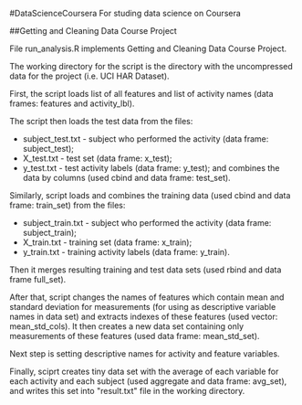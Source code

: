 #DataScienceCoursera
For studing data science on Coursera

##Getting and Cleaning Data Course Project

File run_analysis.R implements Getting and Cleaning Data Course Project.

The working directory for the script is the directory with the uncompressed data
for the project (i.e. UCI HAR Dataset).

First, the script loads list of all features and list of activity names (data frames: features
and activity_lbl).

The script then loads the test data from the files:
* subject_test.txt - subject who performed the activity (data frame: subject_test);
* X_test.txt - test set (data frame: x_test);
* y_test.txt - test activity labels (data frame: y_test);
and combines the data by columns (used cbind and data frame: test_set).

Similarly, script loads and combines the training data (used cbind and data frame: train_set)
from the files:
* subject_train.txt - subject who performed the activity (data frame: subject_train);
* X_train.txt - training set (data frame: x_train);
* y_train.txt - training activity labels (data frame: y_train).

Then it merges resulting training and test data sets (used rbind and data frame full_set).

After that, script changes the names of features which contain mean and standard
deviation for measurements (for using as descriptive variable names in data set)
and extracts indexes of these features (used vector: mean_std_cols).
It then creates a new data set containing only measurements of these features (used
data frame: mean_std_set).

Next step is setting descriptive names for activity and feature variables.

Finally, sciprt creates tiny data set with the average of each variable
for each activity and each subject (used aggregate and data frame: avg_set),
and writes this set into "result.txt" file in the working directory.